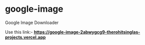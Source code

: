 # google-image
Google Image Downloader

Use this link:- **https://google-image-2abwygcg9-therohitsinglas-projects.vercel.app**
